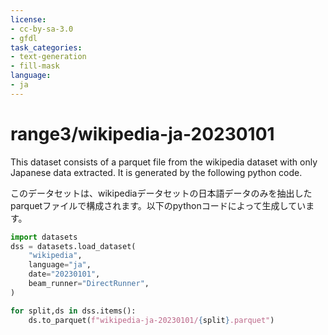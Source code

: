 ```yaml
---
license:
- cc-by-sa-3.0
- gfdl
task_categories:
- text-generation
- fill-mask
language:
- ja
---
```

# range3/wikipedia-ja-20230101
This dataset consists of a parquet file from the wikipedia dataset with only Japanese data extracted. It is generated by the following python code.

このデータセットは、wikipediaデータセットの日本語データのみを抽出したparquetファイルで構成されます。以下のpythonコードによって生成しています。

```py
import datasets
dss = datasets.load_dataset(
    "wikipedia",
    language="ja",
    date="20230101",
    beam_runner="DirectRunner",
)

for split,ds in dss.items():
    ds.to_parquet(f"wikipedia-ja-20230101/{split}.parquet")
```
